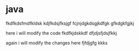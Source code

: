 # java
fkdfkdsfmdfkldsk
kdjfkdsjfksjgf
fcjnjdgkdsgjkdfgk
gfkdgkfgjkj




here i will modify the code 
fkdfkjdskkdf
dfjdjsfjdsjfkkj

again i will modify the changes here
fjfdjgfg
kkks